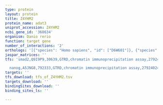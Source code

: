 ```yaml
---
type: protein
layout: protein
title: Z4YHM2
protein_name: adat3
uniprot_accession: Z4YHM2
ncbi_gene_id: '368634'
organism: Danio rerio
function: target gene
number_of_interactions: '2'
orthologs: '[{"species": "Homo sapiens", "id": ["D6W601"]}, {"species": "Mus musculus", "id": ["<a href=\"/protein/q6pat0\">Q6PAT0</a>"]}, {"species": "Drosophila melanogaster", "id": ["<a href=\"/protein/q7k157\">Q7K157</a>"]}]'
jaspar_matrices: ''
tfs: 'smad2,Q9I9P9,30639,GTRD,chromatin immunoprecipitation assay,27924024%5Buid%5D,No

  nanog,A5JNG8,792333,GTRD,chromatin immunoprecipitation assay,27924024%5Buid%5D,No'
targets: ''
tfs_download: tfs_of_Z4YHM2.tsv
targets_download: ''
bindingSites_download: ''
binding_sites_ls: ''

---
```

